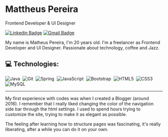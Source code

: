 # Mattheus Pereira

Frontend Developer & UI Designer

[![Linkedin Badge](https://img.shields.io/badge/-Mattheus%20Pereira-000000?style=flat-square&logo=Linkedin&logoColor=black&link=https://www.linkedin.com/in/mattheuspereira/)](//www.linkedin.com/in/mattheuspereira/) 
[![Gmail Badge](https://img.shields.io/badge/-mattheusp382@gmail.com-000000?style=flat-square&logo=Gmail&logoColor=black&link=mailto:mattheusp382@gmail.com)](mailto:mattheusp382@gmail.com)

My name is Matheus Pereira, I'm 20 years old. I'm a freelancer as Frontend Developer and UI Designer. Passionate about technology, coffee and Jazz.

 ## 💻 Technologies:
![Java](https://img.shields.io/badge/-Java-black?style=flat-square&logoColor=00BFFF0)&nbsp;
![Git](https://img.shields.io/badge/-Git-black?style=flat-square&logo=git&logoColor=00BFFF)&nbsp;
![Spring](https://img.shields.io/badge/-Spring-black?style=flat-square&logo=spring&logoColor=00BFFF)&nbsp;
![JavaScript](https://img.shields.io/badge/-JavaScript-black?style=flat-square&logo=javascript&logoColor=00BFFF)&nbsp;
![Bootstrap](https://img.shields.io/badge/-Bootstrap-black?style=flat-square&logo=bootstrap&logoColor=00BFFF)&nbsp;
![HTML5](https://img.shields.io/badge/-HTML5-black?style=for-badge&logo=html5&logoColor=00BFFF)&nbsp;
![CSS3](https://img.shields.io/badge/-CSS3-black?style=flat-square&logo=css3&logoColor=00BFFF)&nbsp;
![MySQL](https://img.shields.io/badge/-MySQL-black?style=flat-square&logo=mysql&logoColor=00BFFF)&nbsp;



<hr>

My first experience with codes was when I created a Blogger (around 2016). I remember that I really liked changing the color of the navigation side bar through the html settings. I used to spend hours trying to customize the site, trying to make it as elegant as possible.
<br>
<p align="left">
The feeling after learning how to structure pages was fascinating, it's really liberating, after a while you can do it on your own.
</p>
